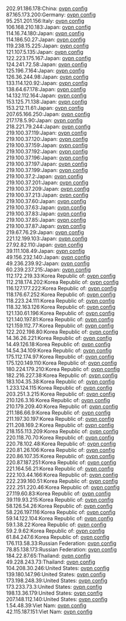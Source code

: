 202.91.186.178:China: [ovpn config](vpn/202_91_186_178.ovpn)  
87.165.173.200:Germany: [ovpn config](vpn/87_165_173_200.ovpn)  
95.251.201.156:Italy: [ovpn config](vpn/95_251_201_156.ovpn)  
106.168.210.183:Japan: [ovpn config](vpn/106_168_210_183.ovpn)  
114.16.74.180:Japan: [ovpn config](vpn/114_16_74_180.ovpn)  
114.186.50.27:Japan: [ovpn config](vpn/114_186_50_27.ovpn)  
119.238.15.225:Japan: [ovpn config](vpn/119_238_15_225.ovpn)  
121.107.5.135:Japan: [ovpn config](vpn/121_107_5_135.ovpn)  
122.223.175.167:Japan: [ovpn config](vpn/122_223_175_167.ovpn)  
124.241.72.58:Japan: [ovpn config](vpn/124_241_72_58.ovpn)  
125.196.7.164:Japan: [ovpn config](vpn/125_196_7_164.ovpn)  
126.36.244.98:Japan: [ovpn config](vpn/126_36_244_98.ovpn)  
133.114.120.92:Japan: [ovpn config](vpn/133_114_120_92.ovpn)  
138.64.67.178:Japan: [ovpn config](vpn/138_64_67_178.ovpn)  
14.132.112.164:Japan: [ovpn config](vpn/14_132_112_164.ovpn)  
153.125.71.138:Japan: [ovpn config](vpn/153_125_71_138.ovpn)  
153.212.11.61:Japan: [ovpn config](vpn/153_212_11_61.ovpn)  
207.65.166.250:Japan: [ovpn config](vpn/207_65_166_250.ovpn)  
217.178.5.90:Japan: [ovpn config](vpn/217_178_5_90.ovpn)  
218.221.79.244:Japan: [ovpn config](vpn/218_221_79_244.ovpn)  
219.100.37.119:Japan: [ovpn config](vpn/219_100_37_119.ovpn)  
219.100.37.120:Japan: [ovpn config](vpn/219_100_37_120.ovpn)  
219.100.37.159:Japan: [ovpn config](vpn/219_100_37_159.ovpn)  
219.100.37.192:Japan: [ovpn config](vpn/219_100_37_192.ovpn)  
219.100.37.196:Japan: [ovpn config](vpn/219_100_37_196.ovpn)  
219.100.37.197:Japan: [ovpn config](vpn/219_100_37_197.ovpn)  
219.100.37.199:Japan: [ovpn config](vpn/219_100_37_199.ovpn)  
219.100.37.2:Japan: [ovpn config](vpn/219_100_37_2.ovpn)  
219.100.37.201:Japan: [ovpn config](vpn/219_100_37_201.ovpn)  
219.100.37.209:Japan: [ovpn config](vpn/219_100_37_209.ovpn)  
219.100.37.213:Japan: [ovpn config](vpn/219_100_37_213.ovpn)  
219.100.37.60:Japan: [ovpn config](vpn/219_100_37_60.ovpn)  
219.100.37.63:Japan: [ovpn config](vpn/219_100_37_63.ovpn)  
219.100.37.83:Japan: [ovpn config](vpn/219_100_37_83.ovpn)  
219.100.37.85:Japan: [ovpn config](vpn/219_100_37_85.ovpn)  
219.100.37.87:Japan: [ovpn config](vpn/219_100_37_87.ovpn)  
219.67.76.29:Japan: [ovpn config](vpn/219_67_76_29.ovpn)  
221.12.199.103:Japan: [ovpn config](vpn/221_12_199_103.ovpn)  
27.92.82.110:Japan: [ovpn config](vpn/27_92_82_110.ovpn)  
39.111.108.49:Japan: [ovpn config](vpn/39_111_108_49.ovpn)  
49.156.232.140:Japan: [ovpn config](vpn/49_156_232_140.ovpn)  
49.236.239.92:Japan: [ovpn config](vpn/49_236_239_92.ovpn)  
60.239.237.215:Japan: [ovpn config](vpn/60_239_237_215.ovpn)  
112.172.219.33:Korea Republic of: [ovpn config](vpn/112_172_219_33.ovpn)  
112.218.174.202:Korea Republic of: [ovpn config](vpn/112_218_174_202.ovpn)  
116.127.177.222:Korea Republic of: [ovpn config](vpn/116_127_177_222.ovpn)  
118.176.67.252:Korea Republic of: [ovpn config](vpn/118_176_67_252.ovpn)  
118.223.24.111:Korea Republic of: [ovpn config](vpn/118_223_24_111.ovpn)  
118.32.163.126:Korea Republic of: [ovpn config](vpn/118_32_163_126.ovpn)  
121.130.61.196:Korea Republic of: [ovpn config](vpn/121_130_61_196.ovpn)  
121.140.197.81:Korea Republic of: [ovpn config](vpn/121_140_197_81.ovpn)  
121.159.112.77:Korea Republic of: [ovpn config](vpn/121_159_112_77.ovpn)  
122.202.198.80:Korea Republic of: [ovpn config](vpn/122_202_198_80.ovpn)  
14.36.26.221:Korea Republic of: [ovpn config](vpn/14_36_26_221.ovpn)  
14.49.126.18:Korea Republic of: [ovpn config](vpn/14_49_126_18.ovpn)  
14.54.34.109:Korea Republic of: [ovpn config](vpn/14_54_34_109.ovpn)  
175.112.174.97:Korea Republic of: [ovpn config](vpn/175_112_174_97.ovpn)  
175.120.149.110:Korea Republic of: [ovpn config](vpn/175_120_149_110.ovpn)  
180.224.179.210:Korea Republic of: [ovpn config](vpn/180_224_179_210.ovpn)  
182.216.227.38:Korea Republic of: [ovpn config](vpn/182_216_227_38.ovpn)  
183.104.35.38:Korea Republic of: [ovpn config](vpn/183_104_35_38.ovpn)  
1.233.124.115:Korea Republic of: [ovpn config](vpn/1_233_124_115.ovpn)  
203.251.3.215:Korea Republic of: [ovpn config](vpn/203_251_3_215.ovpn)  
210.126.3.16:Korea Republic of: [ovpn config](vpn/210_126_3_16.ovpn)  
210.179.209.40:Korea Republic of: [ovpn config](vpn/210_179_209_40.ovpn)  
211.186.66.9:Korea Republic of: [ovpn config](vpn/211_186_66_9.ovpn)  
211.197.30.197:Korea Republic of: [ovpn config](vpn/211_197_30_197.ovpn)  
211.208.169.2:Korea Republic of: [ovpn config](vpn/211_208_169_2.ovpn)  
218.155.113.209:Korea Republic of: [ovpn config](vpn/218_155_113_209.ovpn)  
220.118.70.70:Korea Republic of: [ovpn config](vpn/220_118_70_70.ovpn)  
220.78.102.48:Korea Republic of: [ovpn config](vpn/220_78_102_48.ovpn)  
220.81.26.106:Korea Republic of: [ovpn config](vpn/220_81_26_106.ovpn)  
220.86.107.35:Korea Republic of: [ovpn config](vpn/220_86_107_35.ovpn)  
220.87.187.251:Korea Republic of: [ovpn config](vpn/220_87_187_251.ovpn)  
221.164.56.21:Korea Republic of: [ovpn config](vpn/221_164_56_21.ovpn)  
222.103.44.166:Korea Republic of: [ovpn config](vpn/222_103_44_166.ovpn)  
222.239.160.51:Korea Republic of: [ovpn config](vpn/222_239_160_51.ovpn)  
222.251.220.46:Korea Republic of: [ovpn config](vpn/222_251_220_46.ovpn)  
27.119.60.83:Korea Republic of: [ovpn config](vpn/27_119_60_83.ovpn)  
39.119.93.215:Korea Republic of: [ovpn config](vpn/39_119_93_215.ovpn)  
58.126.54.26:Korea Republic of: [ovpn config](vpn/58_126_54_26.ovpn)  
58.226.197.116:Korea Republic of: [ovpn config](vpn/58_226_197_116.ovpn)  
59.14.122.104:Korea Republic of: [ovpn config](vpn/59_14_122_104.ovpn)  
59.1.38.22:Korea Republic of: [ovpn config](vpn/59_1_38_22.ovpn)  
59.2.9.62:Korea Republic of: [ovpn config](vpn/59_2_9_62.ovpn)  
61.84.247.6:Korea Republic of: [ovpn config](vpn/61_84_247_6.ovpn)  
176.113.58.33:Russian Federation: [ovpn config](vpn/176_113_58_33.ovpn)  
78.85.138.173:Russian Federation: [ovpn config](vpn/78_85_138_173.ovpn)  
184.22.87.65:Thailand: [ovpn config](vpn/184_22_87_65.ovpn)  
49.228.243.73:Thailand: [ovpn config](vpn/49_228_243_73.ovpn)  
104.208.30.246:United States: [ovpn config](vpn/104_208_30_246.ovpn)  
139.180.147.96:United States: [ovpn config](vpn/139_180_147_96.ovpn)  
173.198.248.39:United States: [ovpn config](vpn/173_198_248_39.ovpn)  
173.233.73.3:United States: [ovpn config](vpn/173_233_73_3.ovpn)  
198.13.36.179:United States: [ovpn config](vpn/198_13_36_179.ovpn)  
207.148.112.140:United States: [ovpn config](vpn/207_148_112_140.ovpn)  
1.54.48.39:Viet Nam: [ovpn config](vpn/1_54_48_39.ovpn)  
42.115.187.151:Viet Nam: [ovpn config](vpn/42_115_187_151.ovpn)  
